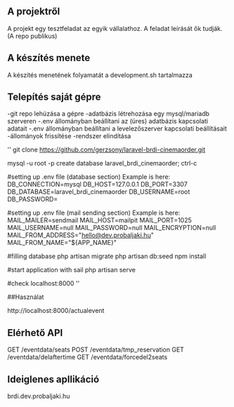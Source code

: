 ## A projektről

A projekt egy tesztfeladat az egyik vállalathoz. A feladat leírását ők tudják. (A repo publikus)


## A készítés menete

A készítés menetének folyamatát a development.sh tartalmazza

## Telepítés saját gépre

-git repo lehúzása a gépre
-adatbázis létrehozása egy mysql/mariadb szerveren
-.env állományban beállítani az (üres) adatbázis kapcsolati adatait
-.env állományban beállítani a levelezőszerver kapcsolati beállításait
-állományok frissítése
-rendszer elindítása

''
git clone https://github.com/gerzsony/laravel-brdi-cinemaorder.git

mysql -u root -p
create database laravel_brdi_cinemaorder;
ctrl-c 

#setting up .env file (database section) Example is here: 
DB_CONNECTION=mysql
DB_HOST=127.0.0.1
DB_PORT=3307
DB_DATABASE=laravel_brdi_cinemaorder
DB_USERNAME=root
DB_PASSWORD=

#setting up .env file (mail sending section) Example is here: 
MAIL_MAILER=sendmail
MAIL_HOST=mailpit
MAIL_PORT=1025
MAIL_USERNAME=null
MAIL_PASSWORD=null
MAIL_ENCRYPTION=null
MAIL_FROM_ADDRESS="hello@dev.probaljaki.hu"
MAIL_FROM_NAME="${APP_NAME}"

#filling database
php artisan migrate
php artisan db:seed
npm install

#start application with sail
php artisan serve

#check localhost:8000
''

##Használat

http://localhost:8000/actualevent

## Elérhető API

GET /eventdata/seats
POST /eventdata/tmp_reservation
GET /eventdata/delaftertime
GET /eventdata/forcedel2seats

## Ideiglenes apllikáció

brdi.dev.probaljaki.hu